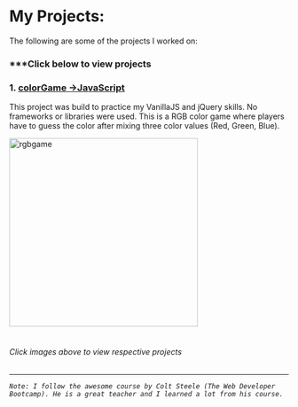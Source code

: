 
# My Projects:
The following are some of the projects I worked on:
### ***Click below to view projects


### 1. [colorGame  ->JavaScript](https://mohibullahkamal.github.io/myProjects/)

This project was build to practice my VanillaJS and jQuery skills. No frameworks or libraries were used. This is a RGB color game where players have to guess the color after mixing three color values (Red, Green, Blue).

[<img height="340" alt="rgbgame" src="https://user-images.githubusercontent.com/9574723/48049557-5c562800-e19f-11e8-8a3e-60df3d415432.png">](https://mohibullahkamal.github.io/myProjects/)
<br><br>









<!-- ### 2. [Photo Gallery App  ->ExpressJS; NodeJS; MongoDB; RESTful; Bootstrap](https://learnwithcolt-mo2020.c9users.io/) -->

<!-- A photo gallery App build to test my RESTful and Backend skills. The App saves and retrieves images from Database. -->

<!--[<img height="400" alt="photogallery" src="https://user-images.githubusercontent.com/9574723/52055929-1374fc00-2561-11e9-82d4-b63791b76d87.png">](https://learnwithcolt-mo2020.c9users.io/)
<br><br> -->




<!-- ### 3. [movieSearch App  ->ExpressJS; NodeJS; omdbAPI](https://movie-mo2020.c9users.io/) -->
<!-- This App takes a movie name and use omdb Api to retrieve movie names with movie posters. -->
<!-- <a href="https://movie-mo2020.c9users.io/">
<img height="400" alt="moviesearch" src="https://user-images.githubusercontent.com/9574723/48049559-5d875500-e19f-11e8-891a-21c1405d0516.png"> <br><br>
</a> -->








###### Click images above to view respective projects
---


*`Note: I follow the awesome course by Colt Steele (The Web Developer Bootcamp). He is a great teacher and I learned a lot from his course.`*
